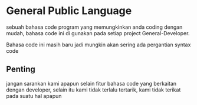 # General Public Language

sebuah bahasa code program yang memungkinkan anda coding dengan mudah, bahasa code ini di gunakan pada setiap project General-Developer.

Bahasa code ini masih baru jadi mungkin akan sering ada pergantian syntax code


## Penting

jangan sarankan kami apapun selain fitur bahasa code yang berkaitan dengan developer, selain itu kami tidak terlalu tertarik, kami tidak terikat pada suatu hal apapun
